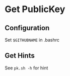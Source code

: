 # Get PublicKey

## Configuration
Set `$GITHUBNAME` in .bashrc

## Get Hints
See `pk.sh -h` for hint

